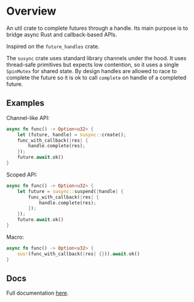 # Overview
An util crate to complete futures through a handle. Its main purpose is to bridge async Rust and callback-based APIs.

Inspired on the `future_handles` crate.

The `susync` crate uses standard library channels under the hood. It uses thread-safe primitives but expects low contention,
so it uses a single `SpinMutex` for shared state.
By design handles are allowed to race to complete the future so it is ok to call `complete` on handle of a completed future.

## Examples

Channel-like API:
```rust
async fn func() -> Option<u32> {
    let (future, handle) = susync::create();
    func_with_callback(|res| {
        handle.complete(res);
    });
    future.await.ok()
}
```

Scoped API:
```rust
async fn func() -> Option<u32> {
    let future = susync::suspend(|handle| {
        func_with_callback(|res| {
            handle.complete(res);
        });
    });
    future.await.ok()
}
```

Macro:
```rust
async fn func() -> Option<u32> {
    sus!(func_with_callback(|res| {})).await.ok()
}
```

## Docs
Full documentation [here](https://docs.rs/susync/).